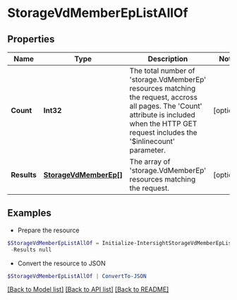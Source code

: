 # StorageVdMemberEpListAllOf
## Properties

Name | Type | Description | Notes
------------ | ------------- | ------------- | -------------
**Count** | **Int32** | The total number of &#39;storage.VdMemberEp&#39; resources matching the request, accross all pages. The &#39;Count&#39; attribute is included when the HTTP GET request includes the &#39;$inlinecount&#39; parameter. | [optional] 
**Results** | [**StorageVdMemberEp[]**](StorageVdMemberEp.md) | The array of &#39;storage.VdMemberEp&#39; resources matching the request. | [optional] 

## Examples

- Prepare the resource
```powershell
$StorageVdMemberEpListAllOf = Initialize-IntersightStorageVdMemberEpListAllOf  -Count null `
 -Results null
```

- Convert the resource to JSON
```powershell
$StorageVdMemberEpListAllOf | ConvertTo-JSON
```

[[Back to Model list]](../README.md#documentation-for-models) [[Back to API list]](../README.md#documentation-for-api-endpoints) [[Back to README]](../README.md)

